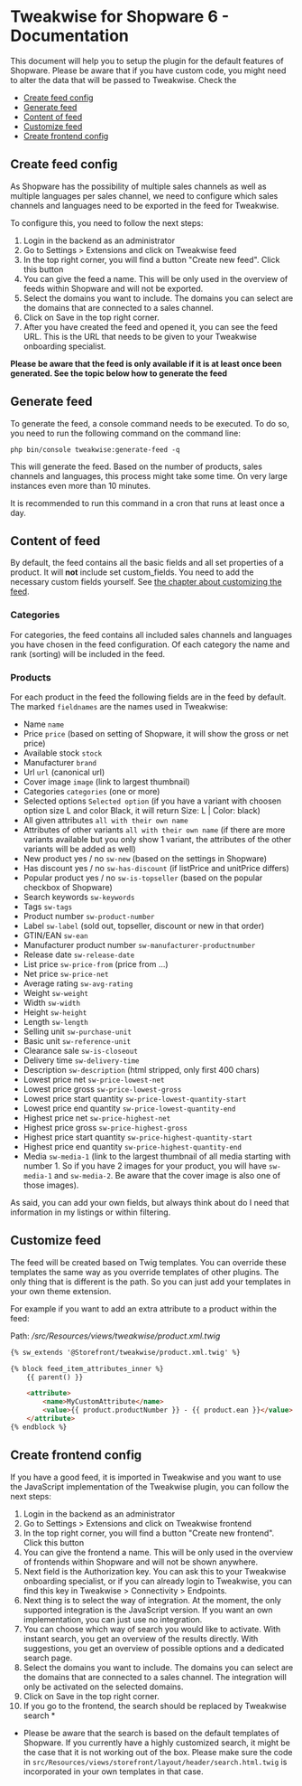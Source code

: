 # Tweakwise for Shopware 6 - Documentation
This document will help you to setup the plugin for the default features of Shopware. Please be aware that if you have custom code, you might need to alter the data that will be passed to Tweakwise. Check the  

- [Create feed config](#feed-config)
- [Generate feed](#generate-feed)
- [Content of feed](#content-feed)
- [Customize feed](#customize-feed)
- [Create frontend config](#frontend-config)

<a name="feed-config"></a>
## Create feed config
As Shopware has the possibility of multiple sales channels as well as multiple languages per sales channel, we need to configure which sales channels and languages need to be exported in the feed for Tweakwise. 

To configure this, you need to follow the next steps:
1. Login in the backend as an administrator
2. Go to Settings > Extensions and click on Tweakwise feed
3. In the top right corner, you will find a button "Create new feed". Click this button
4. You can give the feed a name. This will be only used in the overview of feeds within Shopware and will not be exported. 
5. Select the domains you want to include. The domains you can select are the domains that are connected to a sales channel.
6. Click on Save in the top right corner.
7. After you have created the feed and opened it, you can see the feed URL. This is the URL that needs to be given to your Tweakwise onboarding specialist.

**Please be aware that the feed is only available if it is at least once been generated. See the topic below how to generate the feed**

<a name="generate-feed"></a>
## Generate feed
To generate the feed, a console command needs to be executed. To do so, you need to run the following command on the command line:

```shell
php bin/console tweakwise:generate-feed -q
```
This will generate the feed. Based on the number of products, sales channels and languages, this process might take some time. On very large instances even more than 10 minutes.

It is recommended to run this command in a cron that runs at least once a day.

<a name="content-feed"></a>
## Content of feed
By default, the feed contains all the basic fields and all set properties of a product. It will **not** include set custom_fields. You need to add the necessary custom fields yourself. See [the chapter about customizing the feed](#customize-feed).

### Categories
For categories, the feed contains all included sales channels and languages you have chosen in the feed configuration. Of each category the name and rank (sorting) will be included in the feed.

### Products
For each product in the feed the following fields are in the feed by default. The marked `fieldnames` are the names used in Tweakwise:
- Name `name`
- Price `price` (based on setting of Shopware, it will show the gross or net price)
- Available stock `stock`
- Manufacturer `brand`
- Url `url` (canonical url)
- Cover image `image` (link to largest thumbnail) 
- Categories `categories` (one or more)
- Selected options `Selected option` (if you have a variant with choosen option size L and color Black, it will return Size: L | Color: black)
- All given attributes `all with their own name`
- Attributes of other variants `all with their own name` (if there are more variants available but you only show 1 variant, the attributes of the other variants will be added as well)
- New product yes / no `sw-new` (based on the settings in Shopware)
- Has discount yes / no `sw-has-discount` (if listPrice and unitPrice differs)
- Popular product yes / no `sw-is-topseller` (based on the popular checkbox of Shopware)
- Search keywords `sw-keywords`
- Tags `sw-tags`
- Product number `sw-product-number`
- Label `sw-label` (sold out, topseller, discount or new in that order)
- GTIN/EAN `sw-ean`
- Manufacturer product number `sw-manufacturer-productnumber` 
- Release date `sw-release-date`
- List price `sw-price-from` (price from ...)
- Net price `sw-price-net`
- Average rating `sw-avg-rating`
- Weight `sw-weight`
- Width `sw-width`
- Height `sw-height`
- Length `sw-length`
- Selling unit `sw-purchase-unit`
- Basic unit `sw-reference-unit`
- Clearance sale `sw-is-closeout`
- Delivery time `sw-delivery-time`
- Description `sw-description` (html stripped, only first 400 chars)
- Lowest price net `sw-price-lowest-net`
- Lowest price gross `sw-price-lowest-gross`
- Lowest price start quantity `sw-price-lowest-quantity-start`
- Lowest price end quantity `sw-price-lowest-quantity-end`
- Highest price net `sw-price-highest-net`
- Highest price gross `sw-price-highest-gross`
- Highest price start quantity `sw-price-highest-quantity-start`
- Highest price end quantity `sw-price-highest-quantity-end`
- Media `sw-media-1` (link to the largest thumbnail of all media starting with number 1. So if you have 2 images for your product, you will have `sw-media-1` and `sw-media-2`. Be aware that the cover image is also one of those images).

As said, you can add your own fields, but always think about do I need that information in my listings or within filtering.


<a name="customize-feed"></a>
## Customize feed
The feed will be created based on Twig templates. You can override these templates the same way as you override templates of other plugins. The only thing that is different is the path. So you can just add your templates in your own theme extension.

For example if you want to add an extra attribute to a product within the feed:

Path: _/src/Resources/views/tweakwise/product.xml.twig_
```html
{% sw_extends '@Storefront/tweakwise/product.xml.twig' %}

{% block feed_item_attributes_inner %}
    {{ parent() }}

    <attribute>
        <name>MyCustomAttribute</name>
        <value>{{ product.productNumber }} - {{ product.ean }}</value>
    </attribute>
{% endblock %}
```

<a name="frontend-config"></a>
## Create frontend config
If you have a good feed, it is imported in Tweakwise and you want to use the JavaScript implementation of the Tweakwise plugin, you can follow the next steps:

1. Login in the backend as an administrator
2. Go to Settings > Extensions and click on Tweakwise frontend
3. In the top right corner, you will find a button "Create new frontend". Click this button
4. You can give the frontend a name. This will be only used in the overview of frontends within Shopware and will not be shown anywhere.
5. Next field is the Authorization key. You can ask this to your Tweakwise onboarding specialist, or if you can already login to Tweakwise, you can find this key in Tweakwise > Connectivity > Endpoints.
6. Next thing is to select the way of integration. At the moment, the only supported integration is the JavaScript version. If you want an own implementation, you can just use no integration.
7. You can choose which way of search you would like to activate. With instant search, you get an overview of the results directly. With suggestions, you get an overview of possible options and a dedicated search page.  
8. Select the domains you want to include. The domains you can select are the domains that are connected to a sales channel. The integration will only be activated on the selected domains.
9. Click on Save in the top right corner. 
10. If you go to the frontend, the search should be replaced by Tweakwise search *

* Please be aware that the search is based on the default templates of Shopware. If you currently have a highly customized search, it might be the case that it is not working out of the box. Please make sure the code in `src/Resources/views/storefront/layout/header/search.html.twig` is incorporated in your own templates in that case.
